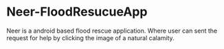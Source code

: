 # Neer-FloodResucueApp
Neer is a android based flood rescue application. Where user can sent the request for help by clicking the image of a natural calamity.

